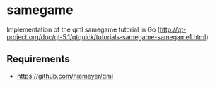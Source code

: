 samegame
========

Implementation of the qml samegame tutorial in Go (http://qt-project.org/doc/qt-5.1/qtquick/tutorials-samegame-samegame1.html)

Requirements
------------

* https://github.com/niemeyer/qml
